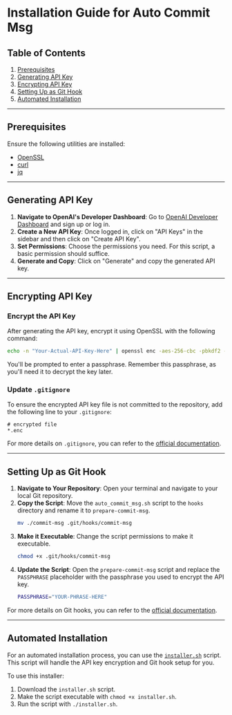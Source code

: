 # Installation Guide for Auto Commit Msg

## Table of Contents
1. [Prerequisites](#prerequisites)
2. [Generating API Key](#generating-api-key)
3. [Encrypting API Key](#encrypting-api-key)
4. [Setting Up as Git Hook](#setting-up-as-git-hook)
5. [Automated Installation](#automated-installation)

---

## Prerequisites

Ensure the following utilities are installed:

- [OpenSSL](https://www.openssl.org/source/)
- [curl](https://curl.se/download.html)
- [jq](https://stedolan.github.io/jq/download/)

---

## Generating API Key

1. **Navigate to OpenAI's Developer Dashboard**: Go to [OpenAI Developer Dashboard](https://platform.openai.com/signup) and sign up or log in.
2. **Create a New API Key**: Once logged in, click on "API Keys" in the sidebar and then click on "Create API Key".
3. **Set Permissions**: Choose the permissions you need. For this script, a basic permission should suffice.
4. **Generate and Copy**: Click on "Generate" and copy the generated API key.

---

## Encrypting API Key

### Encrypt the API Key
After generating the API key, encrypt it using OpenSSL with the following command:

```bash
echo -n "Your-Actual-API-Key-Here" | openssl enc -aes-256-cbc -pbkdf2 -out api_key.enc
```

You'll be prompted to enter a passphrase. Remember this passphrase, as you'll need it to decrypt the key later.

### Update `.gitignore`
To ensure the encrypted API key file is not committed to the repository, add the following line to your `.gitignore`:

```plaintext
# encrypted file
*.enc
```

For more details on `.gitignore`, you can refer to the [official documentation](https://git-scm.com/docs/gitignore).

---

## Setting Up as Git Hook

1. **Navigate to Your Repository**: Open your terminal and navigate to your local Git repository.
2. **Copy the Script**: Move the `auto_commit_msg.sh` script to the `hooks` directory and rename it to `prepare-commit-msg`.
    ```bash
    mv ./commit-msg .git/hooks/commit-msg
    ```
3. **Make it Executable**: Change the script permissions to make it executable.
    ```bash
    chmod +x .git/hooks/commit-msg
    ```
4. **Update the Script**: Open the `prepare-commit-msg` script and replace the `PASSPHRASE` placeholder with the passphrase you used to encrypt the API key.
    ```bash
    PASSPHRASE="YOUR-PHRASE-HERE"
    ```

For more details on Git hooks, you can refer to the [official documentation](https://git-scm.com/book/en/v2/Customizing-Git-Git-Hooks).

---

## Automated Installation

For an automated installation process, you can use the [`installer.sh`](link-to-installer.sh) script. This script will handle the API key encryption and Git hook setup for you.

To use this installer:

1. Download the `installer.sh` script.
2. Make the script executable with `chmod +x installer.sh`.
3. Run the script with `./installer.sh`.
